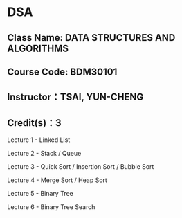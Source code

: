 # DSA 

## Class Name: DATA STRUCTURES AND ALGORITHMS
## Course Code: BDM30101
## Instructor：TSAI, YUN-CHENG
## Credit(s)：3

Lecture 1 - Linked List

Lecture 2 - Stack / Queue

Lecture 3 - Quick Sort / Insertion Sort / Bubble Sort

Lecture 4 - Merge Sort / Heap Sort

Lecture 5 - Binary Tree

Lecture 6 - Binary Tree Search
